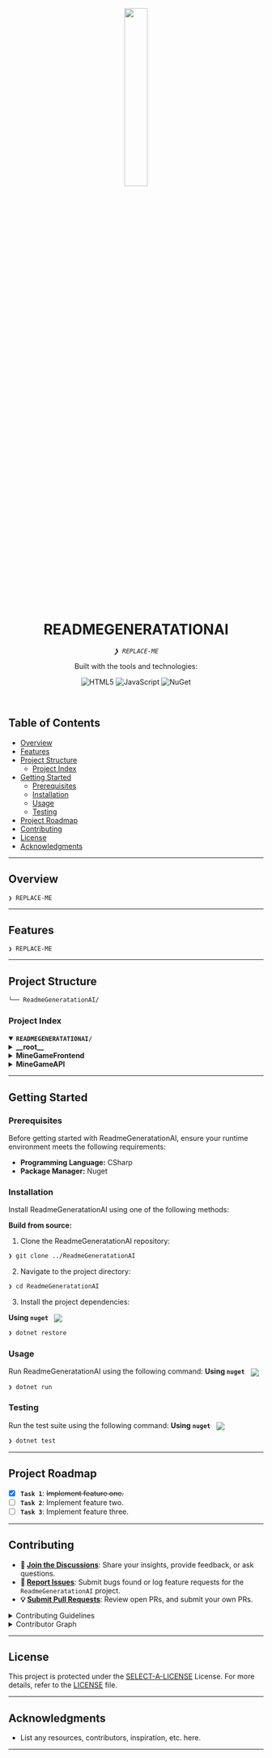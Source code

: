 <p align="center">
    <img src="https://img.icons8.com/external-tal-revivo-regular-tal-revivo/96/external-readme-is-a-easy-to-build-a-developer-hub-that-adapts-to-the-user-logo-regular-tal-revivo.png" align="center" width="30%">
</p>
<p align="center"><h1 align="center">READMEGENERATATIONAI</h1></p>
<p align="center">
	<em><code>❯ REPLACE-ME</code></em>
</p>
<p align="center">
	<!-- local repository, no metadata badges. --></p>
<p align="center">Built with the tools and technologies:</p>
<p align="center">
	<img src="https://img.shields.io/badge/HTML5-E34F26.svg?style=default&logo=HTML5&logoColor=white" alt="HTML5">
	<img src="https://img.shields.io/badge/JavaScript-F7DF1E.svg?style=default&logo=JavaScript&logoColor=black" alt="JavaScript">
	<img src="https://img.shields.io/badge/NuGet-004880.svg?style=default&logo=NuGet&logoColor=white" alt="NuGet">
</p>
<br>

##  Table of Contents

- [ Overview](#-overview)
- [ Features](#-features)
- [ Project Structure](#-project-structure)
  - [ Project Index](#-project-index)
- [ Getting Started](#-getting-started)
  - [ Prerequisites](#-prerequisites)
  - [ Installation](#-installation)
  - [ Usage](#-usage)
  - [ Testing](#-testing)
- [ Project Roadmap](#-project-roadmap)
- [ Contributing](#-contributing)
- [ License](#-license)
- [ Acknowledgments](#-acknowledgments)

---

##  Overview

<code>❯ REPLACE-ME</code>

---

##  Features

<code>❯ REPLACE-ME</code>

---

##  Project Structure

```sh
└── ReadmeGeneratationAI/
```


###  Project Index
<details open>
	<summary><b><code>READMEGENERATATIONAI/</code></b></summary>
	<details> <!-- __root__ Submodule -->
		<summary><b>__root__</b></summary>
		<blockquote>
			<table>
			<tr>
				<td><b><a href='/home/runner/work/ReadmeGeneratationAI/ReadmeGeneratationAI/blob/master/LICENSE.txt'>LICENSE.txt</a></b></td>
				<td><code>❯ REPLACE-ME</code></td>
			</tr>
			</table>
		</blockquote>
	</details>
	<details> <!-- MineGameFrontend Submodule -->
		<summary><b>MineGameFrontend</b></summary>
		<blockquote>
			<table>
			<tr>
				<td><b><a href='/home/runner/work/ReadmeGeneratationAI/ReadmeGeneratationAI/blob/master/MineGameFrontend/boardDisplay.js'>boardDisplay.js</a></b></td>
				<td><code>❯ REPLACE-ME</code></td>
			</tr>
			<tr>
				<td><b><a href='/home/runner/work/ReadmeGeneratationAI/ReadmeGeneratationAI/blob/master/MineGameFrontend/landmineGame.js'>landmineGame.js</a></b></td>
				<td><code>❯ REPLACE-ME</code></td>
			</tr>
			<tr>
				<td><b><a href='/home/runner/work/ReadmeGeneratationAI/ReadmeGeneratationAI/blob/master/MineGameFrontend/landmineGameWebpage.html'>landmineGameWebpage.html</a></b></td>
				<td><code>❯ REPLACE-ME</code></td>
			</tr>
			</table>
		</blockquote>
	</details>
	<details> <!-- MineGameAPI Submodule -->
		<summary><b>MineGameAPI</b></summary>
		<blockquote>
			<table>
			<tr>
				<td><b><a href='/home/runner/work/ReadmeGeneratationAI/ReadmeGeneratationAI/blob/master/MineGameAPI/MineGameAPI.sln'>MineGameAPI.sln</a></b></td>
				<td><code>❯ REPLACE-ME</code></td>
			</tr>
			</table>
			<details>
				<summary><b>Test</b></summary>
				<blockquote>
					<table>
					<tr>
						<td><b><a href='/home/runner/work/ReadmeGeneratationAI/ReadmeGeneratationAI/blob/master/MineGameAPI/Test/Test.csproj'>Test.csproj</a></b></td>
						<td><code>❯ REPLACE-ME</code></td>
					</tr>
					<tr>
						<td><b><a href='/home/runner/work/ReadmeGeneratationAI/ReadmeGeneratationAI/blob/master/MineGameAPI/Test/PlayerTests.cs'>PlayerTests.cs</a></b></td>
						<td><code>❯ REPLACE-ME</code></td>
					</tr>
					<tr>
						<td><b><a href='/home/runner/work/ReadmeGeneratationAI/ReadmeGeneratationAI/blob/master/MineGameAPI/Test/LandmineGameTests.cs'>LandmineGameTests.cs</a></b></td>
						<td><code>❯ REPLACE-ME</code></td>
					</tr>
					<tr>
						<td><b><a href='/home/runner/work/ReadmeGeneratationAI/ReadmeGeneratationAI/blob/master/MineGameAPI/Test/RandomGeneratorTests.cs'>RandomGeneratorTests.cs</a></b></td>
						<td><code>❯ REPLACE-ME</code></td>
					</tr>
					<tr>
						<td><b><a href='/home/runner/work/ReadmeGeneratationAI/ReadmeGeneratationAI/blob/master/MineGameAPI/Test/GlobalUsings.cs'>GlobalUsings.cs</a></b></td>
						<td><code>❯ REPLACE-ME</code></td>
					</tr>
					<tr>
						<td><b><a href='/home/runner/work/ReadmeGeneratationAI/ReadmeGeneratationAI/blob/master/MineGameAPI/Test/BoardTests.cs'>BoardTests.cs</a></b></td>
						<td><code>❯ REPLACE-ME</code></td>
					</tr>
					</table>
					<details>
						<summary><b>obj</b></summary>
						<blockquote>
							<table>
							<tr>
								<td><b><a href='/home/runner/work/ReadmeGeneratationAI/ReadmeGeneratationAI/blob/master/MineGameAPI/Test/obj/project.assets.json'>project.assets.json</a></b></td>
								<td><code>❯ REPLACE-ME</code></td>
							</tr>
							<tr>
								<td><b><a href='/home/runner/work/ReadmeGeneratationAI/ReadmeGeneratationAI/blob/master/MineGameAPI/Test/obj/Testing.csproj.nuget.g.targets'>Testing.csproj.nuget.g.targets</a></b></td>
								<td><code>❯ REPLACE-ME</code></td>
							</tr>
							<tr>
								<td><b><a href='/home/runner/work/ReadmeGeneratationAI/ReadmeGeneratationAI/blob/master/MineGameAPI/Test/obj/Test.csproj.nuget.dgspec.json'>Test.csproj.nuget.dgspec.json</a></b></td>
								<td><code>❯ REPLACE-ME</code></td>
							</tr>
							<tr>
								<td><b><a href='/home/runner/work/ReadmeGeneratationAI/ReadmeGeneratationAI/blob/master/MineGameAPI/Test/obj/Testing.csproj.nuget.dgspec.json'>Testing.csproj.nuget.dgspec.json</a></b></td>
								<td><code>❯ REPLACE-ME</code></td>
							</tr>
							<tr>
								<td><b><a href='/home/runner/work/ReadmeGeneratationAI/ReadmeGeneratationAI/blob/master/MineGameAPI/Test/obj/Testing.csproj.nuget.g.props'>Testing.csproj.nuget.g.props</a></b></td>
								<td><code>❯ REPLACE-ME</code></td>
							</tr>
							<tr>
								<td><b><a href='/home/runner/work/ReadmeGeneratationAI/ReadmeGeneratationAI/blob/master/MineGameAPI/Test/obj/Test.csproj.nuget.g.targets'>Test.csproj.nuget.g.targets</a></b></td>
								<td><code>❯ REPLACE-ME</code></td>
							</tr>
							<tr>
								<td><b><a href='/home/runner/work/ReadmeGeneratationAI/ReadmeGeneratationAI/blob/master/MineGameAPI/Test/obj/Test.csproj.nuget.g.props'>Test.csproj.nuget.g.props</a></b></td>
								<td><code>❯ REPLACE-ME</code></td>
							</tr>
							</table>
							<details>
								<summary><b>Debug</b></summary>
								<blockquote>
									<details>
										<summary><b>net8.0</b></summary>
										<blockquote>
											<table>
											<tr>
												<td><b><a href='/home/runner/work/ReadmeGeneratationAI/ReadmeGeneratationAI/blob/master/MineGameAPI/Test/obj/Debug/net8.0/Test.pdb'>Test.pdb</a></b></td>
												<td><code>❯ REPLACE-ME</code></td>
											</tr>
											<tr>
												<td><b><a href='/home/runner/work/ReadmeGeneratationAI/ReadmeGeneratationAI/blob/master/MineGameAPI/Test/obj/Debug/net8.0/Testing.GlobalUsings.g.cs'>Testing.GlobalUsings.g.cs</a></b></td>
												<td><code>❯ REPLACE-ME</code></td>
											</tr>
											<tr>
												<td><b><a href='/home/runner/work/ReadmeGeneratationAI/ReadmeGeneratationAI/blob/master/MineGameAPI/Test/obj/Debug/net8.0/Testing.csproj.BuildWithSkipAnalyzers'>Testing.csproj.BuildWithSkipAnalyzers</a></b></td>
												<td><code>❯ REPLACE-ME</code></td>
											</tr>
											<tr>
												<td><b><a href='/home/runner/work/ReadmeGeneratationAI/ReadmeGeneratationAI/blob/master/MineGameAPI/Test/obj/Debug/net8.0/Test.csproj.CopyComplete'>Test.csproj.CopyComplete</a></b></td>
												<td><code>❯ REPLACE-ME</code></td>
											</tr>
											<tr>
												<td><b><a href='/home/runner/work/ReadmeGeneratationAI/ReadmeGeneratationAI/blob/master/MineGameAPI/Test/obj/Debug/net8.0/Test.csproj.FileListAbsolute.txt'>Test.csproj.FileListAbsolute.txt</a></b></td>
												<td><code>❯ REPLACE-ME</code></td>
											</tr>
											<tr>
												<td><b><a href='/home/runner/work/ReadmeGeneratationAI/ReadmeGeneratationAI/blob/master/MineGameAPI/Test/obj/Debug/net8.0/Test.GlobalUsings.g.cs'>Test.GlobalUsings.g.cs</a></b></td>
												<td><code>❯ REPLACE-ME</code></td>
											</tr>
											<tr>
												<td><b><a href='/home/runner/work/ReadmeGeneratationAI/ReadmeGeneratationAI/blob/master/MineGameAPI/Test/obj/Debug/net8.0/Testing.AssemblyInfo.cs'>Testing.AssemblyInfo.cs</a></b></td>
												<td><code>❯ REPLACE-ME</code></td>
											</tr>
											<tr>
												<td><b><a href='/home/runner/work/ReadmeGeneratationAI/ReadmeGeneratationAI/blob/master/MineGameAPI/Test/obj/Debug/net8.0/Test.GeneratedMSBuildEditorConfig.editorconfig'>Test.GeneratedMSBuildEditorConfig.editorconfig</a></b></td>
												<td><code>❯ REPLACE-ME</code></td>
											</tr>
											<tr>
												<td><b><a href='/home/runner/work/ReadmeGeneratationAI/ReadmeGeneratationAI/blob/master/MineGameAPI/Test/obj/Debug/net8.0/Testing.pdb'>Testing.pdb</a></b></td>
												<td><code>❯ REPLACE-ME</code></td>
											</tr>
											<tr>
												<td><b><a href='/home/runner/work/ReadmeGeneratationAI/ReadmeGeneratationAI/blob/master/MineGameAPI/Test/obj/Debug/net8.0/Testing.csproj.CopyComplete'>Testing.csproj.CopyComplete</a></b></td>
												<td><code>❯ REPLACE-ME</code></td>
											</tr>
											<tr>
												<td><b><a href='/home/runner/work/ReadmeGeneratationAI/ReadmeGeneratationAI/blob/master/MineGameAPI/Test/obj/Debug/net8.0/Testing.GeneratedMSBuildEditorConfig.editorconfig'>Testing.GeneratedMSBuildEditorConfig.editorconfig</a></b></td>
												<td><code>❯ REPLACE-ME</code></td>
											</tr>
											<tr>
												<td><b><a href='/home/runner/work/ReadmeGeneratationAI/ReadmeGeneratationAI/blob/master/MineGameAPI/Test/obj/Debug/net8.0/Test.AssemblyInfo.cs'>Test.AssemblyInfo.cs</a></b></td>
												<td><code>❯ REPLACE-ME</code></td>
											</tr>
											<tr>
												<td><b><a href='/home/runner/work/ReadmeGeneratationAI/ReadmeGeneratationAI/blob/master/MineGameAPI/Test/obj/Debug/net8.0/Testing.csproj.FileListAbsolute.txt'>Testing.csproj.FileListAbsolute.txt</a></b></td>
												<td><code>❯ REPLACE-ME</code></td>
											</tr>
											<tr>
												<td><b><a href='/home/runner/work/ReadmeGeneratationAI/ReadmeGeneratationAI/blob/master/MineGameAPI/Test/obj/Debug/net8.0/.NETCoreApp,Version=v8.0.AssemblyAttributes.cs'>.NETCoreApp,Version=v8.0.AssemblyAttributes.cs</a></b></td>
												<td><code>❯ REPLACE-ME</code></td>
											</tr>
											<tr>
												<td><b><a href='/home/runner/work/ReadmeGeneratationAI/ReadmeGeneratationAI/blob/master/MineGameAPI/Test/obj/Debug/net8.0/Test.csproj.BuildWithSkipAnalyzers'>Test.csproj.BuildWithSkipAnalyzers</a></b></td>
												<td><code>❯ REPLACE-ME</code></td>
											</tr>
											</table>
										</blockquote>
									</details>
								</blockquote>
							</details>
						</blockquote>
					</details>
					<details>
						<summary><b>Source</b></summary>
						<blockquote>
							<table>
							<tr>
								<td><b><a href='/home/runner/work/ReadmeGeneratationAI/ReadmeGeneratationAI/blob/master/MineGameAPI/Test/Source/Board.cs'>Board.cs</a></b></td>
								<td><code>❯ REPLACE-ME</code></td>
							</tr>
							<tr>
								<td><b><a href='/home/runner/work/ReadmeGeneratationAI/ReadmeGeneratationAI/blob/master/MineGameAPI/Test/Source/RandomGenerator.cs'>RandomGenerator.cs</a></b></td>
								<td><code>❯ REPLACE-ME</code></td>
							</tr>
							<tr>
								<td><b><a href='/home/runner/work/ReadmeGeneratationAI/ReadmeGeneratationAI/blob/master/MineGameAPI/Test/Source/LandmineGame.cs'>LandmineGame.cs</a></b></td>
								<td><code>❯ REPLACE-ME</code></td>
							</tr>
							<tr>
								<td><b><a href='/home/runner/work/ReadmeGeneratationAI/ReadmeGeneratationAI/blob/master/MineGameAPI/Test/Source/Player.cs'>Player.cs</a></b></td>
								<td><code>❯ REPLACE-ME</code></td>
							</tr>
							</table>
						</blockquote>
					</details>
					<details>
						<summary><b>bin</b></summary>
						<blockquote>
							<details>
								<summary><b>Debug</b></summary>
								<blockquote>
									<details>
										<summary><b>net8.0</b></summary>
										<blockquote>
											<table>
											<tr>
												<td><b><a href='/home/runner/work/ReadmeGeneratationAI/ReadmeGeneratationAI/blob/master/MineGameAPI/Test/bin/Debug/net8.0/Test.pdb'>Test.pdb</a></b></td>
												<td><code>❯ REPLACE-ME</code></td>
											</tr>
											<tr>
												<td><b><a href='/home/runner/work/ReadmeGeneratationAI/ReadmeGeneratationAI/blob/master/MineGameAPI/Test/bin/Debug/net8.0/Test.runtimeconfig.json'>Test.runtimeconfig.json</a></b></td>
												<td><code>❯ REPLACE-ME</code></td>
											</tr>
											<tr>
												<td><b><a href='/home/runner/work/ReadmeGeneratationAI/ReadmeGeneratationAI/blob/master/MineGameAPI/Test/bin/Debug/net8.0/Testing.pdb'>Testing.pdb</a></b></td>
												<td><code>❯ REPLACE-ME</code></td>
											</tr>
											<tr>
												<td><b><a href='/home/runner/work/ReadmeGeneratationAI/ReadmeGeneratationAI/blob/master/MineGameAPI/Test/bin/Debug/net8.0/Test.deps.json'>Test.deps.json</a></b></td>
												<td><code>❯ REPLACE-ME</code></td>
											</tr>
											<tr>
												<td><b><a href='/home/runner/work/ReadmeGeneratationAI/ReadmeGeneratationAI/blob/master/MineGameAPI/Test/bin/Debug/net8.0/Testing.deps.json'>Testing.deps.json</a></b></td>
												<td><code>❯ REPLACE-ME</code></td>
											</tr>
											<tr>
												<td><b><a href='/home/runner/work/ReadmeGeneratationAI/ReadmeGeneratationAI/blob/master/MineGameAPI/Test/bin/Debug/net8.0/Testing.runtimeconfig.json'>Testing.runtimeconfig.json</a></b></td>
												<td><code>❯ REPLACE-ME</code></td>
											</tr>
											</table>
										</blockquote>
									</details>
								</blockquote>
							</details>
						</blockquote>
					</details>
				</blockquote>
			</details>
			<details>
				<summary><b>MineGameAPI</b></summary>
				<blockquote>
					<table>
					<tr>
						<td><b><a href='/home/runner/work/ReadmeGeneratationAI/ReadmeGeneratationAI/blob/master/MineGameAPI/MineGameAPI/appsettings.Development.json'>appsettings.Development.json</a></b></td>
						<td><code>❯ REPLACE-ME</code></td>
					</tr>
					<tr>
						<td><b><a href='/home/runner/work/ReadmeGeneratationAI/ReadmeGeneratationAI/blob/master/MineGameAPI/MineGameAPI/appsettings.json'>appsettings.json</a></b></td>
						<td><code>❯ REPLACE-ME</code></td>
					</tr>
					<tr>
						<td><b><a href='/home/runner/work/ReadmeGeneratationAI/ReadmeGeneratationAI/blob/master/MineGameAPI/MineGameAPI/Program.cs'>Program.cs</a></b></td>
						<td><code>❯ REPLACE-ME</code></td>
					</tr>
					<tr>
						<td><b><a href='/home/runner/work/ReadmeGeneratationAI/ReadmeGeneratationAI/blob/master/MineGameAPI/MineGameAPI/MineGameAPI.csproj'>MineGameAPI.csproj</a></b></td>
						<td><code>❯ REPLACE-ME</code></td>
					</tr>
					<tr>
						<td><b><a href='/home/runner/work/ReadmeGeneratationAI/ReadmeGeneratationAI/blob/master/MineGameAPI/MineGameAPI/MineGameAPI.csproj.user'>MineGameAPI.csproj.user</a></b></td>
						<td><code>❯ REPLACE-ME</code></td>
					</tr>
					</table>
					<details>
						<summary><b>obj</b></summary>
						<blockquote>
							<table>
							<tr>
								<td><b><a href='/home/runner/work/ReadmeGeneratationAI/ReadmeGeneratationAI/blob/master/MineGameAPI/MineGameAPI/obj/MineGameAPI.csproj.nuget.g.targets'>MineGameAPI.csproj.nuget.g.targets</a></b></td>
								<td><code>❯ REPLACE-ME</code></td>
							</tr>
							<tr>
								<td><b><a href='/home/runner/work/ReadmeGeneratationAI/ReadmeGeneratationAI/blob/master/MineGameAPI/MineGameAPI/obj/project.assets.json'>project.assets.json</a></b></td>
								<td><code>❯ REPLACE-ME</code></td>
							</tr>
							<tr>
								<td><b><a href='/home/runner/work/ReadmeGeneratationAI/ReadmeGeneratationAI/blob/master/MineGameAPI/MineGameAPI/obj/MineGameAPI.csproj.nuget.g.props'>MineGameAPI.csproj.nuget.g.props</a></b></td>
								<td><code>❯ REPLACE-ME</code></td>
							</tr>
							<tr>
								<td><b><a href='/home/runner/work/ReadmeGeneratationAI/ReadmeGeneratationAI/blob/master/MineGameAPI/MineGameAPI/obj/MineGameAPI.csproj.nuget.dgspec.json'>MineGameAPI.csproj.nuget.dgspec.json</a></b></td>
								<td><code>❯ REPLACE-ME</code></td>
							</tr>
							</table>
							<details>
								<summary><b>Debug</b></summary>
								<blockquote>
									<details>
										<summary><b>net8.0</b></summary>
										<blockquote>
											<table>
											<tr>
												<td><b><a href='/home/runner/work/ReadmeGeneratationAI/ReadmeGeneratationAI/blob/master/MineGameAPI/MineGameAPI/obj/Debug/net8.0/MineGameAPI.csproj.CopyComplete'>MineGameAPI.csproj.CopyComplete</a></b></td>
												<td><code>❯ REPLACE-ME</code></td>
											</tr>
											<tr>
												<td><b><a href='/home/runner/work/ReadmeGeneratationAI/ReadmeGeneratationAI/blob/master/MineGameAPI/MineGameAPI/obj/Debug/net8.0/staticwebassets.build.json'>staticwebassets.build.json</a></b></td>
												<td><code>❯ REPLACE-ME</code></td>
											</tr>
											<tr>
												<td><b><a href='/home/runner/work/ReadmeGeneratationAI/ReadmeGeneratationAI/blob/master/MineGameAPI/MineGameAPI/obj/Debug/net8.0/MineGameAPI.MvcApplicationPartsAssemblyInfo.cs'>MineGameAPI.MvcApplicationPartsAssemblyInfo.cs</a></b></td>
												<td><code>❯ REPLACE-ME</code></td>
											</tr>
											<tr>
												<td><b><a href='/home/runner/work/ReadmeGeneratationAI/ReadmeGeneratationAI/blob/master/MineGameAPI/MineGameAPI/obj/Debug/net8.0/MineGameAPI.csproj.FileListAbsolute.txt'>MineGameAPI.csproj.FileListAbsolute.txt</a></b></td>
												<td><code>❯ REPLACE-ME</code></td>
											</tr>
											<tr>
												<td><b><a href='/home/runner/work/ReadmeGeneratationAI/ReadmeGeneratationAI/blob/master/MineGameAPI/MineGameAPI/obj/Debug/net8.0/MineGameAPI.GeneratedMSBuildEditorConfig.editorconfig'>MineGameAPI.GeneratedMSBuildEditorConfig.editorconfig</a></b></td>
												<td><code>❯ REPLACE-ME</code></td>
											</tr>
											<tr>
												<td><b><a href='/home/runner/work/ReadmeGeneratationAI/ReadmeGeneratationAI/blob/master/MineGameAPI/MineGameAPI/obj/Debug/net8.0/MineGameAPI.csproj.BuildWithSkipAnalyzers'>MineGameAPI.csproj.BuildWithSkipAnalyzers</a></b></td>
												<td><code>❯ REPLACE-ME</code></td>
											</tr>
											<tr>
												<td><b><a href='/home/runner/work/ReadmeGeneratationAI/ReadmeGeneratationAI/blob/master/MineGameAPI/MineGameAPI/obj/Debug/net8.0/MineGameAPI.AssemblyInfo.cs'>MineGameAPI.AssemblyInfo.cs</a></b></td>
												<td><code>❯ REPLACE-ME</code></td>
											</tr>
											<tr>
												<td><b><a href='/home/runner/work/ReadmeGeneratationAI/ReadmeGeneratationAI/blob/master/MineGameAPI/MineGameAPI/obj/Debug/net8.0/.NETCoreApp,Version=v8.0.AssemblyAttributes.cs'>.NETCoreApp,Version=v8.0.AssemblyAttributes.cs</a></b></td>
												<td><code>❯ REPLACE-ME</code></td>
											</tr>
											<tr>
												<td><b><a href='/home/runner/work/ReadmeGeneratationAI/ReadmeGeneratationAI/blob/master/MineGameAPI/MineGameAPI/obj/Debug/net8.0/MineGameAPI.GlobalUsings.g.cs'>MineGameAPI.GlobalUsings.g.cs</a></b></td>
												<td><code>❯ REPLACE-ME</code></td>
											</tr>
											<tr>
												<td><b><a href='/home/runner/work/ReadmeGeneratationAI/ReadmeGeneratationAI/blob/master/MineGameAPI/MineGameAPI/obj/Debug/net8.0/MineGameAPI.pdb'>MineGameAPI.pdb</a></b></td>
												<td><code>❯ REPLACE-ME</code></td>
											</tr>
											</table>
											<details>
												<summary><b>staticwebassets</b></summary>
												<blockquote>
													<table>
													<tr>
														<td><b><a href='/home/runner/work/ReadmeGeneratationAI/ReadmeGeneratationAI/blob/master/MineGameAPI/MineGameAPI/obj/Debug/net8.0/staticwebassets/msbuild.buildTransitive.MineGameAPI.props'>msbuild.buildTransitive.MineGameAPI.props</a></b></td>
														<td><code>❯ REPLACE-ME</code></td>
													</tr>
													<tr>
														<td><b><a href='/home/runner/work/ReadmeGeneratationAI/ReadmeGeneratationAI/blob/master/MineGameAPI/MineGameAPI/obj/Debug/net8.0/staticwebassets/msbuild.buildMultiTargeting.MineGameAPI.props'>msbuild.buildMultiTargeting.MineGameAPI.props</a></b></td>
														<td><code>❯ REPLACE-ME</code></td>
													</tr>
													<tr>
														<td><b><a href='/home/runner/work/ReadmeGeneratationAI/ReadmeGeneratationAI/blob/master/MineGameAPI/MineGameAPI/obj/Debug/net8.0/staticwebassets/msbuild.build.MineGameAPI.props'>msbuild.build.MineGameAPI.props</a></b></td>
														<td><code>❯ REPLACE-ME</code></td>
													</tr>
													</table>
												</blockquote>
											</details>
										</blockquote>
									</details>
								</blockquote>
							</details>
						</blockquote>
					</details>
					<details>
						<summary><b>Controllers</b></summary>
						<blockquote>
							<table>
							<tr>
								<td><b><a href='/home/runner/work/ReadmeGeneratationAI/ReadmeGeneratationAI/blob/master/MineGameAPI/MineGameAPI/Controllers/MineGameController.cs'>MineGameController.cs</a></b></td>
								<td><code>❯ REPLACE-ME</code></td>
							</tr>
							</table>
						</blockquote>
					</details>
					<details>
						<summary><b>bin</b></summary>
						<blockquote>
							<details>
								<summary><b>Debug</b></summary>
								<blockquote>
									<details>
										<summary><b>net8.0</b></summary>
										<blockquote>
											<table>
											<tr>
												<td><b><a href='/home/runner/work/ReadmeGeneratationAI/ReadmeGeneratationAI/blob/master/MineGameAPI/MineGameAPI/bin/Debug/net8.0/Test.pdb'>Test.pdb</a></b></td>
												<td><code>❯ REPLACE-ME</code></td>
											</tr>
											<tr>
												<td><b><a href='/home/runner/work/ReadmeGeneratationAI/ReadmeGeneratationAI/blob/master/MineGameAPI/MineGameAPI/bin/Debug/net8.0/Test.runtimeconfig.json'>Test.runtimeconfig.json</a></b></td>
												<td><code>❯ REPLACE-ME</code></td>
											</tr>
											<tr>
												<td><b><a href='/home/runner/work/ReadmeGeneratationAI/ReadmeGeneratationAI/blob/master/MineGameAPI/MineGameAPI/bin/Debug/net8.0/Test.deps.json'>Test.deps.json</a></b></td>
												<td><code>❯ REPLACE-ME</code></td>
											</tr>
											<tr>
												<td><b><a href='/home/runner/work/ReadmeGeneratationAI/ReadmeGeneratationAI/blob/master/MineGameAPI/MineGameAPI/bin/Debug/net8.0/appsettings.Development.json'>appsettings.Development.json</a></b></td>
												<td><code>❯ REPLACE-ME</code></td>
											</tr>
											<tr>
												<td><b><a href='/home/runner/work/ReadmeGeneratationAI/ReadmeGeneratationAI/blob/master/MineGameAPI/MineGameAPI/bin/Debug/net8.0/appsettings.json'>appsettings.json</a></b></td>
												<td><code>❯ REPLACE-ME</code></td>
											</tr>
											<tr>
												<td><b><a href='/home/runner/work/ReadmeGeneratationAI/ReadmeGeneratationAI/blob/master/MineGameAPI/MineGameAPI/bin/Debug/net8.0/MineGameAPI.runtimeconfig.json'>MineGameAPI.runtimeconfig.json</a></b></td>
												<td><code>❯ REPLACE-ME</code></td>
											</tr>
											<tr>
												<td><b><a href='/home/runner/work/ReadmeGeneratationAI/ReadmeGeneratationAI/blob/master/MineGameAPI/MineGameAPI/bin/Debug/net8.0/MineGameAPI.deps.json'>MineGameAPI.deps.json</a></b></td>
												<td><code>❯ REPLACE-ME</code></td>
											</tr>
											<tr>
												<td><b><a href='/home/runner/work/ReadmeGeneratationAI/ReadmeGeneratationAI/blob/master/MineGameAPI/MineGameAPI/bin/Debug/net8.0/MineGameAPI.pdb'>MineGameAPI.pdb</a></b></td>
												<td><code>❯ REPLACE-ME</code></td>
											</tr>
											</table>
										</blockquote>
									</details>
								</blockquote>
							</details>
						</blockquote>
					</details>
					<details>
						<summary><b>Properties</b></summary>
						<blockquote>
							<table>
							<tr>
								<td><b><a href='/home/runner/work/ReadmeGeneratationAI/ReadmeGeneratationAI/blob/master/MineGameAPI/MineGameAPI/Properties/launchSettings.json'>launchSettings.json</a></b></td>
								<td><code>❯ REPLACE-ME</code></td>
							</tr>
							</table>
						</blockquote>
					</details>
				</blockquote>
			</details>
			<details>
				<summary><b>.vs</b></summary>
				<blockquote>
					<details>
						<summary><b>MineGameAPI</b></summary>
						<blockquote>
							<details>
								<summary><b>config</b></summary>
								<blockquote>
									<table>
									<tr>
										<td><b><a href='/home/runner/work/ReadmeGeneratationAI/ReadmeGeneratationAI/blob/master/MineGameAPI/.vs/MineGameAPI/config/applicationhost.config'>applicationhost.config</a></b></td>
										<td><code>❯ REPLACE-ME</code></td>
									</tr>
									</table>
								</blockquote>
							</details>
							<details>
								<summary><b>FileContentIndex</b></summary>
								<blockquote>
									<table>
									<tr>
										<td><b><a href='/home/runner/work/ReadmeGeneratationAI/ReadmeGeneratationAI/blob/master/MineGameAPI/.vs/MineGameAPI/FileContentIndex/00c0a3ad-f873-4066-b6d3-a281445c1896.vsidx'>00c0a3ad-f873-4066-b6d3-a281445c1896.vsidx</a></b></td>
										<td><code>❯ REPLACE-ME</code></td>
									</tr>
									<tr>
										<td><b><a href='/home/runner/work/ReadmeGeneratationAI/ReadmeGeneratationAI/blob/master/MineGameAPI/.vs/MineGameAPI/FileContentIndex/7126ad13-d843-485a-bde2-7c00fb50b955.vsidx'>7126ad13-d843-485a-bde2-7c00fb50b955.vsidx</a></b></td>
										<td><code>❯ REPLACE-ME</code></td>
									</tr>
									<tr>
										<td><b><a href='/home/runner/work/ReadmeGeneratationAI/ReadmeGeneratationAI/blob/master/MineGameAPI/.vs/MineGameAPI/FileContentIndex/e1751922-9bf0-409f-a467-da43eec6839b.vsidx'>e1751922-9bf0-409f-a467-da43eec6839b.vsidx</a></b></td>
										<td><code>❯ REPLACE-ME</code></td>
									</tr>
									<tr>
										<td><b><a href='/home/runner/work/ReadmeGeneratationAI/ReadmeGeneratationAI/blob/master/MineGameAPI/.vs/MineGameAPI/FileContentIndex/2f695f90-4938-4713-99fa-c78fa729a719.vsidx'>2f695f90-4938-4713-99fa-c78fa729a719.vsidx</a></b></td>
										<td><code>❯ REPLACE-ME</code></td>
									</tr>
									<tr>
										<td><b><a href='/home/runner/work/ReadmeGeneratationAI/ReadmeGeneratationAI/blob/master/MineGameAPI/.vs/MineGameAPI/FileContentIndex/280bf942-3375-4375-8c0c-886002e733d2.vsidx'>280bf942-3375-4375-8c0c-886002e733d2.vsidx</a></b></td>
										<td><code>❯ REPLACE-ME</code></td>
									</tr>
									</table>
								</blockquote>
							</details>
							<details>
								<summary><b>v17</b></summary>
								<blockquote>
									<table>
									<tr>
										<td><b><a href='/home/runner/work/ReadmeGeneratationAI/ReadmeGeneratationAI/blob/master/MineGameAPI/.vs/MineGameAPI/v17/.futdcache.v2'>.futdcache.v2</a></b></td>
										<td><code>❯ REPLACE-ME</code></td>
									</tr>
									<tr>
										<td><b><a href='/home/runner/work/ReadmeGeneratationAI/ReadmeGeneratationAI/blob/master/MineGameAPI/.vs/MineGameAPI/v17/.suo'>.suo</a></b></td>
										<td><code>❯ REPLACE-ME</code></td>
									</tr>
									</table>
									<details>
										<summary><b>TestStore</b></summary>
										<blockquote>
											<details>
												<summary><b>0</b></summary>
												<blockquote>
													<table>
													<tr>
														<td><b><a href='/home/runner/work/ReadmeGeneratationAI/ReadmeGeneratationAI/blob/master/MineGameAPI/.vs/MineGameAPI/v17/TestStore/0/testlog.manifest'>testlog.manifest</a></b></td>
														<td><code>❯ REPLACE-ME</code></td>
													</tr>
													<tr>
														<td><b><a href='/home/runner/work/ReadmeGeneratationAI/ReadmeGeneratationAI/blob/master/MineGameAPI/.vs/MineGameAPI/v17/TestStore/0/009.testlog'>009.testlog</a></b></td>
														<td><code>❯ REPLACE-ME</code></td>
													</tr>
													</table>
												</blockquote>
											</details>
										</blockquote>
									</details>
								</blockquote>
							</details>
							<details>
								<summary><b>DesignTimeBuild</b></summary>
								<blockquote>
									<table>
									<tr>
										<td><b><a href='/home/runner/work/ReadmeGeneratationAI/ReadmeGeneratationAI/blob/master/MineGameAPI/.vs/MineGameAPI/DesignTimeBuild/.dtbcache.v2'>.dtbcache.v2</a></b></td>
										<td><code>❯ REPLACE-ME</code></td>
									</tr>
									</table>
								</blockquote>
							</details>
						</blockquote>
					</details>
					<details>
						<summary><b>ProjectEvaluation</b></summary>
						<blockquote>
							<table>
							<tr>
								<td><b><a href='/home/runner/work/ReadmeGeneratationAI/ReadmeGeneratationAI/blob/master/MineGameAPI/.vs/ProjectEvaluation/minegameapi.metadata.v7.bin'>minegameapi.metadata.v7.bin</a></b></td>
								<td><code>❯ REPLACE-ME</code></td>
							</tr>
							<tr>
								<td><b><a href='/home/runner/work/ReadmeGeneratationAI/ReadmeGeneratationAI/blob/master/MineGameAPI/.vs/ProjectEvaluation/minegameapi.projects.v7.bin'>minegameapi.projects.v7.bin</a></b></td>
								<td><code>❯ REPLACE-ME</code></td>
							</tr>
							</table>
						</blockquote>
					</details>
				</blockquote>
			</details>
		</blockquote>
	</details>
</details>

---
##  Getting Started

###  Prerequisites

Before getting started with ReadmeGeneratationAI, ensure your runtime environment meets the following requirements:

- **Programming Language:** CSharp
- **Package Manager:** Nuget


###  Installation

Install ReadmeGeneratationAI using one of the following methods:

**Build from source:**

1. Clone the ReadmeGeneratationAI repository:
```sh
❯ git clone ../ReadmeGeneratationAI
```

2. Navigate to the project directory:
```sh
❯ cd ReadmeGeneratationAI
```

3. Install the project dependencies:


**Using `nuget`** &nbsp; [<img align="center" src="https://img.shields.io/badge/C%23-239120.svg?style={badge_style}&logo=c-sharp&logoColor=white" />](https://docs.microsoft.com/en-us/dotnet/csharp/)

```sh
❯ dotnet restore
```




###  Usage
Run ReadmeGeneratationAI using the following command:
**Using `nuget`** &nbsp; [<img align="center" src="https://img.shields.io/badge/C%23-239120.svg?style={badge_style}&logo=c-sharp&logoColor=white" />](https://docs.microsoft.com/en-us/dotnet/csharp/)

```sh
❯ dotnet run
```


###  Testing
Run the test suite using the following command:
**Using `nuget`** &nbsp; [<img align="center" src="https://img.shields.io/badge/C%23-239120.svg?style={badge_style}&logo=c-sharp&logoColor=white" />](https://docs.microsoft.com/en-us/dotnet/csharp/)

```sh
❯ dotnet test
```


---
##  Project Roadmap

- [X] **`Task 1`**: <strike>Implement feature one.</strike>
- [ ] **`Task 2`**: Implement feature two.
- [ ] **`Task 3`**: Implement feature three.

---

##  Contributing

- **💬 [Join the Discussions](https://LOCAL/ReadmeGeneratationAI/ReadmeGeneratationAI/discussions)**: Share your insights, provide feedback, or ask questions.
- **🐛 [Report Issues](https://LOCAL/ReadmeGeneratationAI/ReadmeGeneratationAI/issues)**: Submit bugs found or log feature requests for the `ReadmeGeneratationAI` project.
- **💡 [Submit Pull Requests](https://LOCAL/ReadmeGeneratationAI/ReadmeGeneratationAI/blob/main/CONTRIBUTING.md)**: Review open PRs, and submit your own PRs.

<details closed>
<summary>Contributing Guidelines</summary>

1. **Fork the Repository**: Start by forking the project repository to your LOCAL account.
2. **Clone Locally**: Clone the forked repository to your local machine using a git client.
   ```sh
   git clone /home/runner/work/ReadmeGeneratationAI/ReadmeGeneratationAI
   ```
3. **Create a New Branch**: Always work on a new branch, giving it a descriptive name.
   ```sh
   git checkout -b new-feature-x
   ```
4. **Make Your Changes**: Develop and test your changes locally.
5. **Commit Your Changes**: Commit with a clear message describing your updates.
   ```sh
   git commit -m 'Implemented new feature x.'
   ```
6. **Push to LOCAL**: Push the changes to your forked repository.
   ```sh
   git push origin new-feature-x
   ```
7. **Submit a Pull Request**: Create a PR against the original project repository. Clearly describe the changes and their motivations.
8. **Review**: Once your PR is reviewed and approved, it will be merged into the main branch. Congratulations on your contribution!
</details>

<details closed>
<summary>Contributor Graph</summary>
<br>
<p align="left">
   <a href="https://LOCAL{/ReadmeGeneratationAI/ReadmeGeneratationAI/}graphs/contributors">
      <img src="https://contrib.rocks/image?repo=ReadmeGeneratationAI/ReadmeGeneratationAI">
   </a>
</p>
</details>

---

##  License

This project is protected under the [SELECT-A-LICENSE](https://choosealicense.com/licenses) License. For more details, refer to the [LICENSE](https://choosealicense.com/licenses/) file.

---

##  Acknowledgments

- List any resources, contributors, inspiration, etc. here.

---
